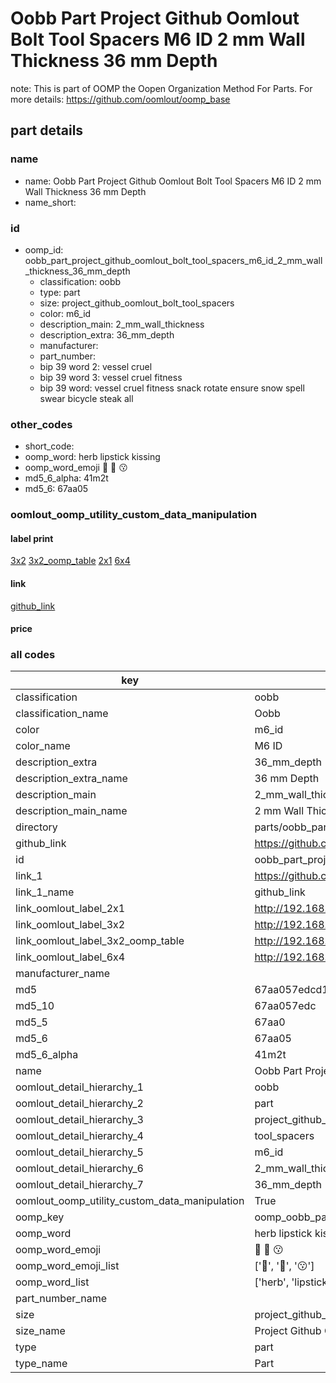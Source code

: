 # Oobb Part Project Github Oomlout Bolt Tool Spacers M6 ID 2 mm Wall Thickness 36 mm Depth  

note: This is part of OOMP the Oopen Organization Method For Parts. For more details: https://github.com/oomlout/oomp_base

##  part details





### name
* name: Oobb Part Project Github Oomlout Bolt Tool Spacers M6 ID 2 mm Wall Thickness 36 mm Depth
* name_short: 
### id
* oomp_id: oobb_part_project_github_oomlout_bolt_tool_spacers_m6_id_2_mm_wall_thickness_36_mm_depth
  * classification: oobb
  * type: part
  * size: project_github_oomlout_bolt_tool_spacers
  * color: m6_id
  * description_main: 2_mm_wall_thickness
  * description_extra: 36_mm_depth
  * manufacturer: 
  * part_number: 
  * bip 39 word 2: vessel cruel
  * bip 39 word 3: vessel cruel fitness
  * bip 39 word: vessel cruel fitness snack rotate ensure snow spell swear bicycle steak all

### other_codes
* short_code: 
* oomp_word: herb lipstick kissing
* oomp_word_emoji :herb: :lipstick: :kissing:
* md5_6_alpha: 41m2t
* md5_6: 67aa05






### oomlout_oomp_utility_custom_data_manipulation
#### label print
[3x2](http://192.168.1.245:1112/?label=oomp%2041m2t)
[3x2_oomp_table](http://192.168.1.107:1112/?label=oomp%2041m2t)
[2x1](http://192.168.1.242:1112/?label=oomp%2041m2t)
[6x4](http://192.168.1.55:1112/?label=oomp%2041m2t)    

#### link

[github_link](https://github.com/oomlout/oomlout_oomp_part_src/tree/main/parts/oobb_part_project_github_oomlout_bolt_tool_spacers_m6_id_2_mm_wall_thickness_36_mm_depth)                              

#### price







### all codes 
| key | value |  
| --- | --- |  
| classification | oobb |  
| classification_name | Oobb |  
| color | m6_id |  
| color_name | M6 ID |  
| description_extra | 36_mm_depth |  
| description_extra_name | 36 mm Depth |  
| description_main | 2_mm_wall_thickness |  
| description_main_name | 2 mm Wall Thickness |  
| directory | parts/oobb_part_project_github_oomlout_bolt_tool_spacers_m6_id_2_mm_wall_thickness_36_mm_depth |  
| github_link | https://github.com/oomlout/oomlout_oomp_part_src/tree/main/parts/oobb_part_project_github_oomlout_bolt_tool_spacers_m6_id_2_mm_wall_thickness_36_mm_depth |  
| id | oobb_part_project_github_oomlout_bolt_tool_spacers_m6_id_2_mm_wall_thickness_36_mm_depth |  
| link_1 | https://github.com/oomlout/oomlout_oomp_part_src/tree/main/parts/oobb_part_project_github_oomlout_bolt_tool_spacers_m6_id_2_mm_wall_thickness_36_mm_depth |  
| link_1_name | github_link |  
| link_oomlout_label_2x1 | http://192.168.1.242:1112/?label=oomp%2041m2t |  
| link_oomlout_label_3x2 | http://192.168.1.245:1112/?label=oomp%2041m2t |  
| link_oomlout_label_3x2_oomp_table | http://192.168.1.107:1112/?label=oomp%2041m2t |  
| link_oomlout_label_6x4 | http://192.168.1.55:1112/?label=oomp%2041m2t |  
| manufacturer_name |  |  
| md5 | 67aa057edcd139b12d5e1cd0afcd2798 |  
| md5_10 | 67aa057edc |  
| md5_5 | 67aa0 |  
| md5_6 | 67aa05 |  
| md5_6_alpha | 41m2t |  
| name | Oobb Part Project Github Oomlout Bolt Tool Spacers M6 ID 2 mm Wall Thickness 36 mm Depth |  
| oomlout_detail_hierarchy_1 | oobb |  
| oomlout_detail_hierarchy_2 | part |  
| oomlout_detail_hierarchy_3 | project_github_bolt |  
| oomlout_detail_hierarchy_4 | tool_spacers |  
| oomlout_detail_hierarchy_5 | m6_id |  
| oomlout_detail_hierarchy_6 | 2_mm_wall_thickness |  
| oomlout_detail_hierarchy_7 | 36_mm_depth |  
| oomlout_oomp_utility_custom_data_manipulation | True |  
| oomp_key | oomp_oobb_part_project_github_oomlout_bolt_tool_spacers_m6_id_2_mm_wall_thickness_36_mm_depth |  
| oomp_word | herb lipstick kissing |  
| oomp_word_emoji | :herb: :lipstick: :kissing: |  
| oomp_word_emoji_list | [':herb:', ':lipstick:', ':kissing:'] |  
| oomp_word_list | ['herb', 'lipstick', 'kissing'] |  
| part_number_name |  |  
| size | project_github_oomlout_bolt_tool_spacers |  
| size_name | Project Github Oomlout Bolt Tool Spacers |  
| type | part |  
| type_name | Part |  
